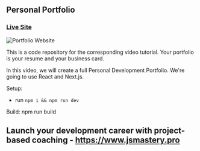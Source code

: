 ## Personal Portfolio

### [Live Site](https://jsmasterypro.com)

![Portfolio Website](https://i.ibb.co/WgPMpts/image.png)

This is a code repository for the corresponding video tutorial. Your portfolio is your resume and your business card.

In this video, we will create a full Personal Development Portfolio. We're going to use React and Next.js.

Setup:
- run ```npm i && npm run dev```

Build:
npm run build

## Launch your development career with project-based coaching - https://www.jsmastery.pro
